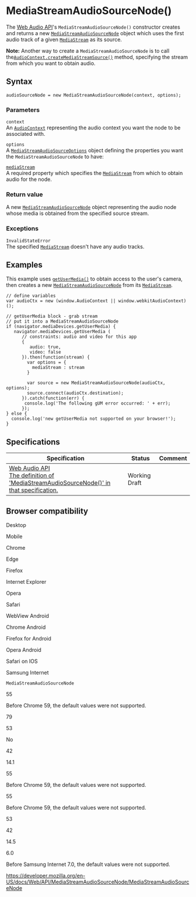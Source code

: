 MediaStreamAudioSourceNode()
============================

The [Web Audio API](../web_audio_api)'s `MediaStreamAudioSourceNode()` constructor creates and returns a new [`MediaStreamAudioSourceNode`](../mediastreamaudiosourcenode) object which uses the first audio track of a given [`MediaStream`](../mediastream) as its source.

**Note:** Another way to create a `MediaStreamAudioSourceNode` is to call the[`AudioContext.createMediaStreamSource()`](../audiocontext/createmediastreamsource) method, specifying the stream from which you want to obtain audio.

Syntax
------

    audioSourceNode = new MediaStreamAudioSourceNode(context, options);

### Parameters

`context`  
An [`AudioContext`](../audiocontext) representing the audio context you want the node to be associated with.

`options`  
A [`MediaStreamAudioSourceOptions`](../mediastreamaudiosourceoptions) object defining the properties you want the `MediaStreamAudioSourceNode` to have:

[`mediaStream`](../mediastreamaudiosourceoptions/mediastream)  
A required property which specifies the [`MediaStream`](../mediastream) from which to obtain audio for the node.

### Return value

A new [`MediaStreamAudioSourceNode`](../mediastreamaudiosourcenode) object representing the audio node whose media is obtained from the specified source stream.

### Exceptions

`InvalidStateError`  
The specified [`MediaStream`](../mediastream) doesn't have any audio tracks.

Examples
--------

This example uses [`getUserMedia()`](../mediadevices/getusermedia) to obtain access to the user's camera, then creates a new [`MediaStreamAudioSourceNode`](../mediastreamaudiosourcenode) from its [`MediaStream`](../mediastream).

    // define variables
    var audioCtx = new (window.AudioContext || window.webkitAudioContext)();

    // getUserMedia block - grab stream
    // put it into a MediaStreamAudioSourceNode
    if (navigator.mediaDevices.getUserMedia) {
       navigator.mediaDevices.getUserMedia (
          // constraints: audio and video for this app
          {
             audio: true,
             video: false
          }).then(function(stream) {
            var options = {
              mediaStream : stream
            }

            var source = new MediaStreamAudioSourceNode(audioCtx, options);
            source.connect(audioCtx.destination);
          }).catch(function(err) {
           console.log('The following gUM error occurred: ' + err);
          });
    } else {
      console.log('new getUserMedia not supported on your browser!');
    }

Specifications
--------------

<table><thead><tr class="header"><th>Specification</th><th>Status</th><th>Comment</th></tr></thead><tbody><tr class="odd"><td><a href="https://webaudio.github.io/web-audio-api/#dom-mediastreamaudiosourcenode-mediastreamaudiosourcenode">Web Audio API<br />
<span class="small">The definition of 'MediaStreamAudioSourceNode()' in that specification.</span></a></td><td><span class="spec-wd">Working Draft</span></td><td></td></tr></tbody></table>

Browser compatibility
---------------------

Desktop

Mobile

Chrome

Edge

Firefox

Internet Explorer

Opera

Safari

WebView Android

Chrome Android

Firefox for Android

Opera Android

Safari on IOS

Samsung Internet

`MediaStreamAudioSourceNode`

55

Before Chrome 59, the default values were not supported.

79

53

No

42

14.1

55

Before Chrome 59, the default values were not supported.

55

Before Chrome 59, the default values were not supported.

53

42

14.5

6.0

Before Samsung Internet 7.0, the default values were not supported.

<a href="https://developer.mozilla.org/en-US/docs/Web/API/MediaStreamAudioSourceNode/MediaStreamAudioSourceNode" class="_attribution-link">https://developer.mozilla.org/en-US/docs/Web/API/MediaStreamAudioSourceNode/MediaStreamAudioSourceNode</a>
